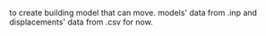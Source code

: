 to create building model that can move. models' data from .inp and displacements' data from .csv for now. 
